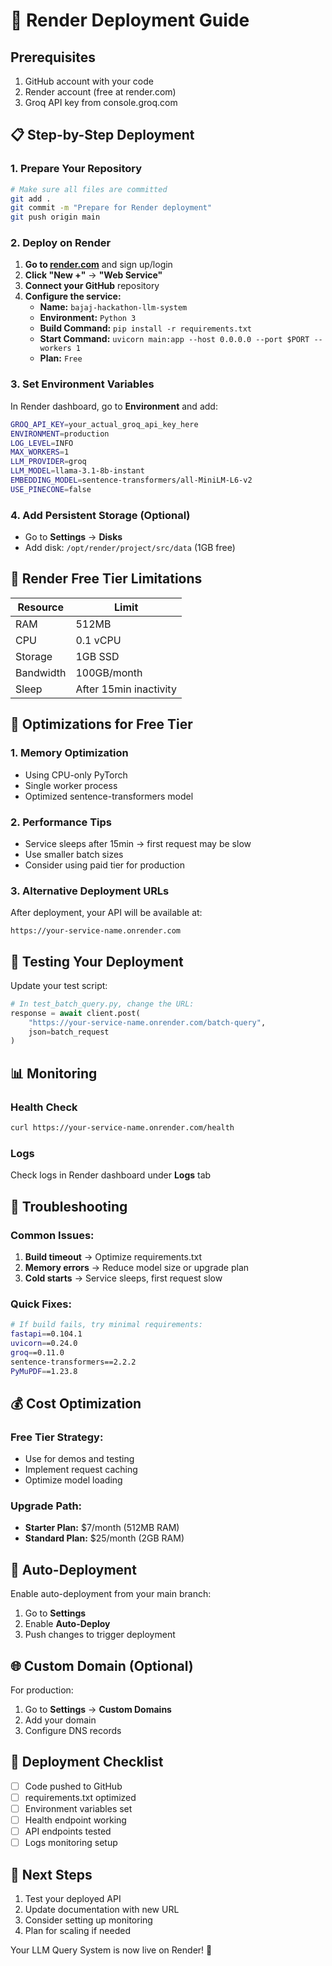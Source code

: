 # 🚀 Render Deployment Guide

## Prerequisites
1. GitHub account with your code
2. Render account (free at render.com)
3. Groq API key from console.groq.com

## 📋 Step-by-Step Deployment

### 1. Prepare Your Repository
```bash
# Make sure all files are committed
git add .
git commit -m "Prepare for Render deployment"
git push origin main
```

### 2. Deploy on Render

1. **Go to [render.com](https://render.com)** and sign up/login
2. **Click "New +"** → **"Web Service"**
3. **Connect your GitHub** repository
4. **Configure the service:**
   - **Name:** `bajaj-hackathon-llm-system`
   - **Environment:** `Python 3`
   - **Build Command:** `pip install -r requirements.txt`
   - **Start Command:** `uvicorn main:app --host 0.0.0.0 --port $PORT --workers 1`
   - **Plan:** `Free`

### 3. Set Environment Variables
In Render dashboard, go to **Environment** and add:

```bash
GROQ_API_KEY=your_actual_groq_api_key_here
ENVIRONMENT=production
LOG_LEVEL=INFO
MAX_WORKERS=1
LLM_PROVIDER=groq
LLM_MODEL=llama-3.1-8b-instant
EMBEDDING_MODEL=sentence-transformers/all-MiniLM-L6-v2
USE_PINECONE=false
```

### 4. Add Persistent Storage (Optional)
- Go to **Settings** → **Disks**
- Add disk: `/opt/render/project/src/data` (1GB free)

## 🔧 Render Free Tier Limitations

| Resource | Limit |
|----------|-------|
| RAM | 512MB |
| CPU | 0.1 vCPU |
| Storage | 1GB SSD |
| Bandwidth | 100GB/month |
| Sleep | After 15min inactivity |

## 🎯 Optimizations for Free Tier

### 1. Memory Optimization
- Using CPU-only PyTorch
- Single worker process
- Optimized sentence-transformers model

### 2. Performance Tips
- Service sleeps after 15min → first request may be slow
- Use smaller batch sizes
- Consider using paid tier for production

### 3. Alternative Deployment URLs
After deployment, your API will be available at:
```
https://your-service-name.onrender.com
```

## 🧪 Testing Your Deployment

Update your test script:
```python
# In test_batch_query.py, change the URL:
response = await client.post(
    "https://your-service-name.onrender.com/batch-query",
    json=batch_request
)
```

## 📊 Monitoring

### Health Check
```bash
curl https://your-service-name.onrender.com/health
```

### Logs
Check logs in Render dashboard under **Logs** tab

## 🚨 Troubleshooting

### Common Issues:
1. **Build timeout** → Optimize requirements.txt
2. **Memory errors** → Reduce model size or upgrade plan
3. **Cold starts** → Service sleeps, first request slow

### Quick Fixes:
```bash
# If build fails, try minimal requirements:
fastapi==0.104.1
uvicorn==0.24.0
groq==0.11.0
sentence-transformers==2.2.2
PyMuPDF==1.23.8
```

## 💰 Cost Optimization

### Free Tier Strategy:
- Use for demos and testing
- Implement request caching
- Optimize model loading

### Upgrade Path:
- **Starter Plan:** $7/month (512MB RAM)
- **Standard Plan:** $25/month (2GB RAM)

## 🔄 Auto-Deployment

Enable auto-deployment from your main branch:
1. Go to **Settings**
2. Enable **Auto-Deploy**
3. Push changes to trigger deployment

## 🌐 Custom Domain (Optional)

For production:
1. Go to **Settings** → **Custom Domains**
2. Add your domain
3. Configure DNS records

## 📝 Deployment Checklist

- [ ] Code pushed to GitHub
- [ ] requirements.txt optimized
- [ ] Environment variables set
- [ ] Health endpoint working
- [ ] API endpoints tested
- [ ] Logs monitoring setup

## 🎉 Next Steps

1. Test your deployed API
2. Update documentation with new URL
3. Consider setting up monitoring
4. Plan for scaling if needed

Your LLM Query System is now live on Render! 🚀
